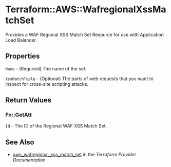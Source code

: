 # Terraform::AWS::WafregionalXssMatchSet

Provides a WAF Regional XSS Match Set Resource for use with Application Load Balancer.

## Properties

`Name` - (Required) The name of the set.

`XssMatchTuple` - (Optional) The parts of web requests that you want to inspect for cross-site scripting attacks.


## Return Values

### Fn::GetAtt

`Id` - The ID of the Regional WAF XSS Match Set.

## See Also

* [aws_wafregional_xss_match_set](https://www.terraform.io/docs/providers/aws/r/wafregional_xss_match_set.html) in the _Terraform Provider Documentation_
